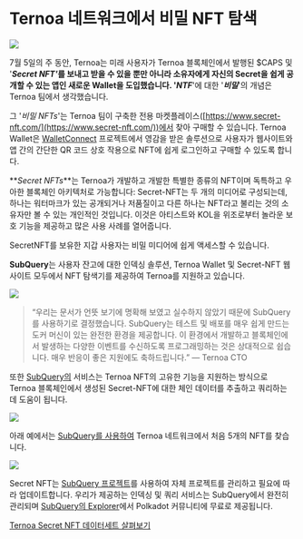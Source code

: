 # Ternoa 네트워크에서 비밀 NFT 탐색

![](https://miro.medium.com/max/1200/0*s1fSGGelS-HVJNBm)

7월 5일의 주 동안, Ternoa는 미래 사용자가 Ternoa 블록체인에서 발행된 $CAPS 및 '**_Secret NFT'_**를 보내고 받을 수 있을 뿐만 아니라 소유자에게 자신의 Secret을 쉽게 공개할 수 있는 앱인 새로운 Wallet을 도입했습니다. '**_NTF_**'에 대한 '**_비밀_**'의 개념은 Ternoa 팀에서 생각했습니다.

그 '_비밀 NFTs_'는 Ternoa 팀이 구축한 전용 마켓플레이스([https://www.secret-nft.com/](https://www.secret-nft.com/))에서 찾아 구매할 수 있습니다. Ternoa Wallet은 [WalletConnect](https://walletconnect.org/) 프로젝트에서 영감을 받은 솔루션으로 사용자가 웹사이트와 앱 간의 간단한 QR 코드 상호 작용으로 NFT에 쉽게 로그인하고 구매할 수 있도록 합니다.

**_Secret NFTs_**는 Ternoa가 개발하고 개발한 특별한 종류의 NFT이며 독특하고 우아한 블록체인 아키텍처로 가능합니다: Secret-NFT는 두 개의 미디어로 구성되는데, 하나는 워터마크가 있는 공개되거나 저품질이고 다른 하나는 NFT라고 불리는 것의 소유자만 볼 수 있는 개인적인 것입니다. 이것은 아티스트와 KOL을 위조로부터 놀라운 보호 기능을 제공하고 많은 사용 사례를 열어줍니다.

SecretNFT를 보유한 지갑 사용자는 비밀 미디어에 쉽게 액세스할 수 있습니다.

**SubQuery**는 사용자 잔고에 대한 인덱싱 솔루션, Ternoa Wallet 및 Secret-NFT 웹사이트 모두에서 NFT 탐색기를 제공하여 Ternoa를 지원하고 있습니다.

![](https://miro.medium.com/max/1400/0*gquKRKBgiyAAxRFZ)

> “우리는 문서가 언뜻 보기에 명확해 보였고 실수하지 않았기 때문에 SubQuery를 사용하기로 결정했습니다. SubQuery는 테스트 및 배포를 매우 쉽게 만드는 도커 머신이 있는 완전한 환경을 제공합니다. 이 환경에서 개발하고 블록체인에서 발생하는 다양한 이벤트를 수신하도록 프로그래밍하는 것은 상대적으로 쉽습니다. 매우 반응이 좋은 지원에도 축하드립니다.” — Ternoa CTO

또한 [SubQuery의](https://subquery.network/) 서비스는 Ternoa NFT의 고유한 기능을 지원하는 방식으로 Ternoa 블록체인에서 생성된 Secret-NFT에 대한 체인 데이터를 추출하고 쿼리하는 데 도움이 됩니다.

![](https://miro.medium.com/max/1400/0*CA7lfxmZxHCKhzWw)

아래 예에서는 [SubQuery를 사용하여](https://explorer.subquery.network/subquery/capsule-corp-ternoa/indexer) Ternoa 네트워크에서 처음 5개의 NFT를 찾습니다.

![](https://miro.medium.com/max/1400/0*YaQGpb3xUn7BUESx)

Secret NFT는 [SubQuery 프로젝트](https://project.subquery.network/)를 사용하여 자체 프로젝트를 관리하고 필요에 따라 업데이트합니다. 우리가 제공하는 인덱싱 및 쿼리 서비스는 SubQuery에서 완전히 관리되며 [SubQuery의 Explorer](https://explorer.subquery.network/)에서 Polkadot 커뮤니티에 무료로 제공됩니다.

[Ternoa Secret NFT 데이터세트 살펴보기](https://explorer.subquery.network/subquery/capsule-corp-ternoa/indexer)